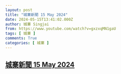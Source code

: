 ```yaml
---
layout: post
title: "城寨新聞 15 May 2024"
date: 2024-05-15T13:41:02.000Z
author: 城寨 Singjai
from: https://www.youtube.com/watch?v=gxzxqMN1gaU
tags: [ 城寨 ]
comments: True
categories: [ 城寨 ]
---
```

<!--1715780462000-->
[城寨新聞 15 May 2024](https://www.youtube.com/watch?v=gxzxqMN1gaU)
------

<div>

</div>
